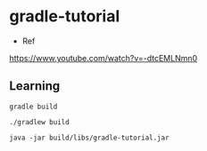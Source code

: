
# gradle-tutorial

- Ref

https://www.youtube.com/watch?v=-dtcEMLNmn0

## Learning

```
gradle build

./gradlew build

java -jar build/libs/gradle-tutorial.jar

```
